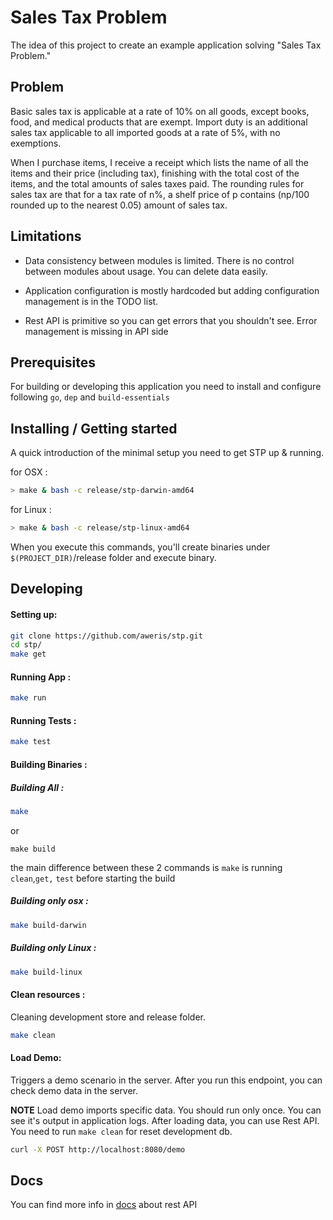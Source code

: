 # Sales Tax Problem
The idea of this project to create an example application solving "Sales Tax Problem."

## Problem

Basic sales tax is applicable at a rate of 10% on all goods, except books, food, and medical products that are exempt. Import duty is an additional sales tax applicable to all imported goods at a rate of 5%, with no exemptions.

When I purchase items, I receive a receipt which lists the name of all the items and their price (including tax), finishing with the total cost of the items, and the total amounts of sales taxes paid. The rounding rules for sales tax are that for a tax rate of n%, a shelf price of p contains (np/100 rounded up to the nearest 0.05) amount of sales tax.


## Limitations

* Data consistency between modules is limited. There is no control between modules about usage. You can delete data easily.

* Application configuration is mostly hardcoded but adding configuration management is in the TODO list.

* Rest API is primitive so you can get errors that you shouldn't see. Error management is missing in API side

## Prerequisites
 For building or developing this application you need to install and configure following `go`, `dep` and `build-essentials`

## Installing / Getting started

A quick introduction of the minimal setup you need to get  STP up & running.

for OSX :

```bash
> make & bash -c release/stp-darwin-amd64
```

for Linux :

```bash
> make & bash -c release/stp-linux-amd64
```

When you execute this commands, you'll create binaries under `$(PROJECT_DIR)`/release folder and execute binary.

## Developing

#### Setting up:

```bash
git clone https://github.com/aweris/stp.git
cd stp/
make get
```

#### Running App :

```bash
make run
```

#### Running Tests :

```bash
make test
```

#### Building Binaries :

##### Building All :

```bash
make
```

or

```
make build
```

the main difference between these 2 commands is `make` is running `clean`,`get,` `test` before starting the build

##### Building only osx :

```bash
make build-darwin
```

##### Building only Linux :

```bash
make build-linux
```

#### Clean resources :

Cleaning development store and release folder.

```bash
make clean
```

#### Load Demo:

Triggers a demo scenario in the server. After you run this endpoint, you can check demo data in the server.

__NOTE__ Load demo imports specific data. You should run only once. You can see it's output in application logs. After loading data, you can use Rest API. You need to run `make clean` for reset development db.

```bash
curl -X POST http://localhost:8080/demo
```

## Docs

You can find more info in [docs](https://documenter.getpostman.com/view/5717174/RzZ1rNiG) about rest API